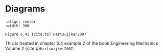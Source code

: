 ```{index} Section forces in torsion structures; diagrams
```
# Diagrams

```{figure} ./diagrams_data/image.png
:align: center
:width: 300

Figure 6.41 {cite:ts}`Hartsuijker2007`
```

This is treated in chapter 6.4 example 2 of the book Engineering Mechanics Volume 2 {cite:p}`Hartsuijker2007`.
